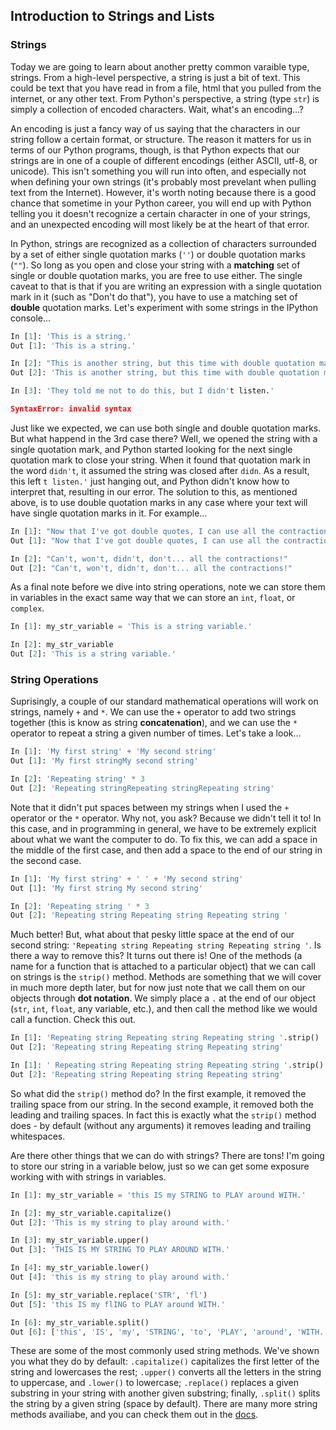 ## Introduction to Strings and Lists

### Strings
Today we are going to learn about another pretty common varaible type, strings. From a high-level perspective, a string is just a bit of text. This could be text that you have read in from a file, html that you pulled from the internet, or any other text. From Python's perspective, a string (type `str`) is simply a collection of encoded characters. Wait, what's an encoding...?

An encoding is just a fancy way of us saying that the characters in our string follow a certain format, or structure. The reason it matters for us in terms of our Python programs, though, is that Python expects that our strings are in one of a couple of different encodings (either ASCII, utf-8, or unicode). This isn't something you will run into often, and especially not when defining your own strings (it's probably most prevelant when pulling text from the Internet). However, it's worth noting because there is a good chance that sometime in your Python career, you will end up with Python telling you it doesn't recognize a certain character in one of your strings, and an unexpected encoding will most likely be at the heart of that error. 

In Python, strings are recognized as a collection of characters surrounded by a set of either single quotation marks (`''`) or double quotation marks (`""`). So long as you open and close your string with a **matching** set of single or double quotation marks, you are free to use either. The single caveat to that is that if you are writing an expression with a single quotation mark in it (such as "Don't do that"), you have to use a matching set of **double** quotation marks. Let's experiment with some strings in the IPython console...

```python 
In [1]: 'This is a string.'
Out [1]: 'This is a string.'

In [2]: "This is another string, but this time with double quotation marks."
Out [2]: 'This is another string, but this time with double quotation marks.'

In [3]: 'They told me not to do this, but I didn't listen.'

SyntaxError: invalid syntax
```

Just like we expected, we can use both single and double quotation marks. But what happend in the 3rd case there? Well, we opened the string with a single quotation mark, and Python started looking for the next single quotation mark to close your string. When it found that quotation mark in the word `didn't`, it assumed the string was closed after `didn`. As a result, this left `t listen.'` just hanging out, and Python didn't know how to interpret that, resulting in our error. The solution to this, as mentioned above, is to use double quotation marks in any case where your text will have single quotation marks in it. For example...

```python 
In [1]: "Now that I've got double quotes, I can use all the contractions!"
Out [1]: "Now that I've got double quotes, I can use all the contractions!"

In [2]: "Can't, won't, didn't, don't... all the contractions!"
Out [2]: "Can't, won't, didn't, don't... all the contractions!"
```
As a final note before we dive into string operations, note we can store them in variables in the exact same way that we can store an `int`, `float`, or `complex`. 

```python
In [1]: my_str_variable = 'This is a string variable.'

In [2]: my_str_variable
Out [2]: 'This is a string variable.'
```

### String Operations

Suprisingly, a couple of our standard mathematical operations will work on strings, namely `+` and `*`. We can use the `+` operator to add two strings together (this is know as string **concatenation**), and we can use the `*` operator to repeat a string a given number of times. Let's take a look... 

```python 
In [1]: 'My first string' + 'My second string'
Out [1]: 'My first stringMy second string'

In [2]: 'Repeating string' * 3
Out [2]: 'Repeating stringRepeating stringRepeating string'
```

Note that it didn't put spaces between my strings when I used the `+` operator or the `*` operator. Why not, you ask? Because we didn't tell it to! In this case, and in programming in general, we have to be extremely explicit about what we want the computer to do. To fix this, we can add a space in the middle of the first case, and then add a space to the end of our string in the second case.

```python 
In [1]: 'My first string' + ' ' + 'My second string'
Out [1]: 'My first string My second string'

In [2]: 'Repeating string ' * 3
Out [2]: 'Repeating string Repeating string Repeating string '
```

Much better! But, what about that pesky little space at the end of our second string: `'Repeating string Repeating string Repeating string '`. Is there a way to remove this? It turns out there is! One of the methods (a name for a function that is attached to a particular object) that we can call on strings is the `strip()` method. Methods are something that we will cover in much more depth later, but for now just note that we call them on our objects through **dot notation**. We simply place a `.` at the end of our object (`str`, `int`, `float`, any variable, etc.), and then call the method like we would call a function. Check this out. 

```python 
In [1]: 'Repeating string Repeating string Repeating string '.strip()
Out [2]: 'Repeating string Repeating string Repeating string'

In [1]: ' Repeating string Repeating string Repeating string '.strip()
Out [2]: 'Repeating string Repeating string Repeating string'
```

So what did the `strip()` method do? In the first example, it removed the trailing space from our string. In the second example, it removed both the leading and trailing spaces. In fact this is exactly what the `strip()` method does - by default (without any arguments) it removes leading and trailing whitespaces. 

Are there other things that we can do with strings? There are tons! I'm going to store our string in a variable below, just so we can get some exposure working with with strings in variables. 

```python
In [1]: my_str_variable = 'this IS my STRING to PLAY around WITH.'

In [2]: my_str_variable.capitalize()
Out [2]: 'This is my string to play around with.'

In [3]: my_str_variable.upper()
Out [3]: 'THIS IS MY STRING TO PLAY AROUND WITH.'

In [4]: my_str_variable.lower()
Out [4]: 'this is my string to play around with.'

In [5]: my_str_variable.replace('STR', 'fl')
Out [5]: 'this IS my flING to PLAY around WITH.'

In [6]: my_str_variable.split()
Out [6]: ['this', 'IS', 'my', 'STRING', 'to', 'PLAY', 'around', 'WITH.']
```

These are some of the most commonly used string methods. We've shown you what they do by default: `.capitalize()` capitalizes the first letter of the string and lowercases the rest; `.upper()` converts all the letters in the string to uppercase, and `.lower()` to lowercase; `.replace()` replaces a given substring in your string with another given substring; finally, `.split()` splits the string by a given string (space by default). There are many more string methods availiabe, and you can check them out in the [docs]('https://docs.python.org/2/library/stdtypes.html#string-methods').
